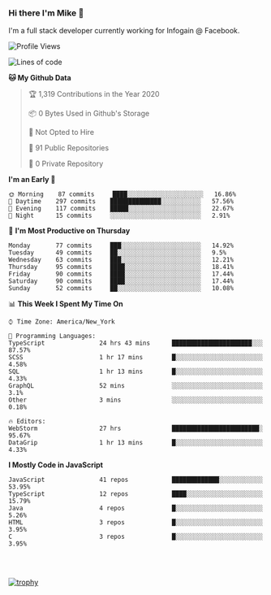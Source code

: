 ### Hi there I'm Mike 👋
I'm a full stack developer currently working for Infogain @ Facebook.

<!--START_SECTION:waka-->
![Profile Views](http://img.shields.io/badge/Profile%20Views-0-blue)

![Lines of code](https://img.shields.io/badge/From%20Hello%20World%20I%27ve%20Written-1.5%20million%20lines%20of%20code-blue)

**🐱 My Github Data** 

> 🏆 1,319 Contributions in the Year 2020
 > 
> 📦 0 Bytes Used in Github's Storage 
 > 
> 🚫 Not Opted to Hire
 > 
> 📜 91 Public Repositories
 > 
> 🔑 0 Private Repository 
 > 
**I'm an Early 🐤** 

```text
🌞 Morning    87 commits     ████░░░░░░░░░░░░░░░░░░░░░   16.86% 
🌆 Daytime    297 commits    ██████████████░░░░░░░░░░░   57.56% 
🌃 Evening    117 commits    █████░░░░░░░░░░░░░░░░░░░░   22.67% 
🌙 Night      15 commits     ░░░░░░░░░░░░░░░░░░░░░░░░░   2.91%

```
📅 **I'm Most Productive on Thursday** 

```text
Monday       77 commits     ███░░░░░░░░░░░░░░░░░░░░░░   14.92% 
Tuesday      49 commits     ██░░░░░░░░░░░░░░░░░░░░░░░   9.5% 
Wednesday    63 commits     ███░░░░░░░░░░░░░░░░░░░░░░   12.21% 
Thursday     95 commits     ████░░░░░░░░░░░░░░░░░░░░░   18.41% 
Friday       90 commits     ████░░░░░░░░░░░░░░░░░░░░░   17.44% 
Saturday     90 commits     ████░░░░░░░░░░░░░░░░░░░░░   17.44% 
Sunday       52 commits     ██░░░░░░░░░░░░░░░░░░░░░░░   10.08%

```


📊 **This Week I Spent My Time On** 

```text
⌚︎ Time Zone: America/New_York

💬 Programming Languages: 
TypeScript               24 hrs 43 mins      ██████████████████████░░░   87.57% 
SCSS                     1 hr 17 mins        █░░░░░░░░░░░░░░░░░░░░░░░░   4.58% 
SQL                      1 hr 13 mins        █░░░░░░░░░░░░░░░░░░░░░░░░   4.33% 
GraphQL                  52 mins             ░░░░░░░░░░░░░░░░░░░░░░░░░   3.1% 
Other                    3 mins              ░░░░░░░░░░░░░░░░░░░░░░░░░   0.18%

🔥 Editors: 
WebStorm                 27 hrs              ████████████████████████░   95.67% 
DataGrip                 1 hr 13 mins        █░░░░░░░░░░░░░░░░░░░░░░░░   4.33%

```

**I Mostly Code in JavaScript** 

```text
JavaScript               41 repos            █████████████░░░░░░░░░░░░   53.95% 
TypeScript               12 repos            ████░░░░░░░░░░░░░░░░░░░░░   15.79% 
Java                     4 repos             █░░░░░░░░░░░░░░░░░░░░░░░░   5.26% 
HTML                     3 repos             █░░░░░░░░░░░░░░░░░░░░░░░░   3.95% 
C                        3 repos             █░░░░░░░░░░░░░░░░░░░░░░░░   3.95%

```



<!--END_SECTION:waka-->

##### &nbsp;
[![trophy](https://github-profile-trophy.vercel.app/?username=uptonm&theme=dracula)](https://github.com/ryo-ma/github-profile-trophy)
